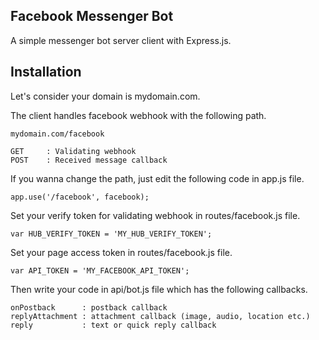 ## Facebook Messenger Bot

A simple messenger bot server client with Express.js.

## Installation

Let's consider your domain is mydomain.com.

The client handles facebook webhook with the following path.

```
mydomain.com/facebook

GET     : Validating webhook
POST    : Received message callback
```

If you wanna change the path, just edit the following code in app.js file.

```
app.use('/facebook', facebook);
```

Set your verify token for validating webhook in routes/facebook.js file.

```
var HUB_VERIFY_TOKEN = 'MY_HUB_VERIFY_TOKEN';
```

Set your page access token in routes/facebook.js file.

```
var API_TOKEN = 'MY_FACEBOOK_API_TOKEN';
```

Then write your code in api/bot.js file which has the following callbacks.

```
onPostback      : postback callback
replyAttachment : attachment callback (image, audio, location etc.)
reply           : text or quick reply callback
```